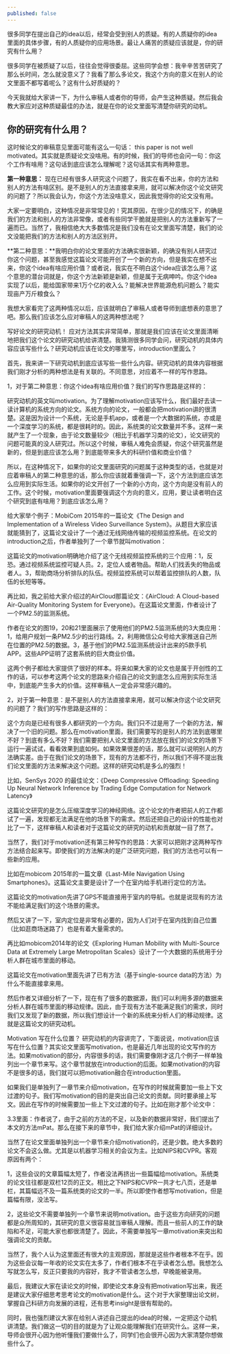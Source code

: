 ```yaml
---
published: false
---
```


很多同学在提出自己的idea以后，经常会受到别人的质疑。有的人质疑你的idea里面的具体步骤，有的人质疑你的应用场景。最让人痛苦的质疑应该就是，你的研究有什么用？

很多同学在被质疑了以后，往往会觉得很委屈。这些同学会想：我辛辛苦苦研究了那么长时间，怎么就没意义了？我看了那么多论文，我这个方向的意义在别人的论文里面不都写着呢么？这有什么好质疑的？

今天我就给大家讲一下，为什么审稿人或者你的导师，会产生这种质疑。然后我会教大家应对这种质疑最佳的办法，就是在你的论文里面写清楚你研究的动机。

## 你的研究有什么用？

这时候论文的审稿意见里面可能有这么一句话： this paper is not well motivated。其实就是质疑论文没啥用。有的时候，我们的导师也会问一句：你这个工作有啥用？这句话到底应该怎么理解呢？这句话其实有两种意思。

**第一种意思：** 现在已经有很多人研究这个问题了，我实在看不出来，你的方法和别人的方法有啥区别。是不是别人的方法直接拿来用，就可以解决你这个论文研究的问题了？所以我会认为，你这个方法没啥意义，因此我觉得你的论文没有用。

大家一定要明白，这种情况是非常常见的！究其原因，在很少见的情况下，的确是我们的方法和别人的方法非常像，或者有些同学干脆就是把别人的方法重新写了一遍而已。当然了，我相信绝大大多数情况是我们没有在论文里面写清楚，我们的论文没能把我们的方法和别人的方法区别开。

**第二种意思：**我明白你的论文里面的方法确实很新颖，的确没有别人研究过你这个问题，甚至我感觉这篇论文可能开创了一个新的方向，但是我实在想不出来，你这个idea有啥应用价值？或者说，我实在不明白这个idea应该怎么用？这个意思的潜台词就是，你这个方法新颖是新颖，但是属于无病呻吟。你这个idea实现了以后，能给国家带来1万个亿的收入么？能解决世界能源危机问题么？能实现亩产万斤粮食么？ 

我想大家看完了这两种情况以后，应该就明白了审稿人或者导师到底想表的意思了吧。那么我们应该怎么应对审稿人的这两种想法呢？

写好论文的研究动机！
应对方法其实非常简单，那就是我们应该在论文里面清晰地把我们这个论文的研究动机给讲清楚。我猜测很多同学会问，研究动机的具体内容应该写些什么？研究动机应该在论文的哪里写，introduction里面么？

首先，我来讲一下研究动机到底应该写些一些什么内容。研究动机的具体内容根据我们刚才分析的两种想法是有关联的。不同意思，对应着不一样的写作思路。

1，对于第二种意思：你这个idea有啥应用价值？我们的写作思路是这样的：

研究动机的英文叫motivation。为了理解motivation应该写什么，我们最好去读一读计算机的系统方向的论文。系统方向的论文，一般都会把motivation讲的很清楚。这是因为设计一个系统，无论是手机app，或者是一个大数据的系统，亦或是一个深度学习的系统，都是很耗时的。因此，系统类的论文数量并不多。这样一来就产生了一个现象，由于论文数量较少（相比于机器学习类的论文），论文研究的问题可能真的没人研究过。所以这个时候，审稿人难免会质疑，你这个研究虽然是新的，但是到底应该怎么用？到底能带来多大的科研价值和商业价值？

所以，在这种情况下，如果你的论文里面研究的问题属于这种类型的话，也就是对应着审稿人的第二种意思的话，那么你应该就着重强调一下，这个方法到底应该怎么应用到实际生活。如果你的论文开创了一个新的小方向，这个方向是没有前人的工作。这个时候，motivation里面要强调这个方向的意义，应用，要让读者明白这个研究到底有啥用？到底应该怎么用？

给大家举个例子：MobiCom 2015年的一篇论文《The Design and Implementation of a Wireless Video Surveillance System》。从题目大家应该就能猜到了，这篇论文设计了一个通过无线网络传输的视频监控系统。在论文的introduction之后，作者单独列了一个章节就叫motivation：


这篇论文的motivation明确地介绍了这个无线视频监控系统的三个应用：1，反恐。通过视频系统监控可疑人员。2，定位人或者物品。帮助人们找丢失的物品或者人。3，帮助商场分析排队的队伍。视频监控系统可以帮着监控排队的人数，队伍的长短等等。

再比如，我之前给大家介绍过的AirCloud那篇论文：《AirCloud: A Cloud-based Air-Quality Monitoring System for Everyone》。在这篇论文里面，作者设计了一个PM2.5的监测系统。


作者在论文的图19，20和21里面展示了使用他们的PM2.5监测系统的3大类应用：1，给用户规划一条PM2.5少的出行路线。2，利用微信公众号给大家推送自己所在位置的PM2.5的数据。3，基于他们的PM2.5监测系统设计出来的5款手机APP。这些APP证明了这套系统的巨大商业价值。

这两个例子都给大家提供了很好的样本。将来如果大家的论文也是属于开创性的工作的话，可以参考这两个论文的思路来介绍自己的论文到底怎么应用到实际生活中，到底能产生多大的价值。这样审稿人一定会非常感兴趣的。

2，对于第一种意思：是不是别人的方法直接拿来用，就可以解决你这个论文研究的问题了？我们的写作思路是这样的：

这个方向是已经有很多人都研究的一个方向。我们只不过是用了一个新的方法，解决了一个旧的问题。那么在motivation里面，我们需要写的是别人的方法到底哪里不好？到底有多么不好？我们需要把别人论文里面的方法放在我们的论文的场景下运行一遍试试，看看效果到底如何。如果效果很差的话，那么就可以说明别人的方法确实差。由于在我们论文的场景下，现有的方法都不行，所以我们不得不提出我们论文里面的方法来解决这个问题。这样的研究动机是多么的强烈！

比如，SenSys 2020 的最佳论文：《Deep Compressive Offloading: Speeding Up Neural Network Inference by Trading Edge Computation for Network Latency》






这篇论文研究的是怎么压缩深度学习的神经网络。这个论文的作者把前人的工作都试了一遍，发现都无法满足在他的场景下的需求。然后还把自己的设计的性能也对比了一下，这样审稿人和读者对于这篇论文的研究的动机和贡献就一目了然了。

当然了，我们对于motivation还有第三种写作的思路：大家可以把刚才这两种写作方法结合起来写。即使我们的方法解决的是广泛研究问题，我们的方法也可以有一些新的应用。

比如在mobicom 2015年的一篇文章《Last-Mile Navigation Using Smartphones》。这篇论文主要是设计了一个在室内给手机进行定位的方法。


这篇论文的motivation先讲了GPS不能直接用于室内的导航。也就是说现有的方法不能给满足我们的这个场景的需求。


然后又讲了一下，室内定位是非常有必要的，因为人们对于在室内找到自己位置（比如逛商场迷路了）也是有着大量需求的。

再比如mobicom2014年的论文《Exploring Human Mobility with Multi-Source Data at Extremely Large Metropolitan Scales》设计了一个大数据的系统用于分析人群在城市里面的移动。




这篇论文在motivation里面先讲了已有方法（基于single-source data的方法）为什么不能直接拿来用。


然后作者又详细分析了一下，现在有了很多的数据源，我们可以利用多源的数据来分析人群在城市里面的移动规律。因此，由于现有方法不能满足我们的需求，同时我们又发现了新的数据，所以我们想设计一个新的系统来分析人们的移动规律。这就是这篇论文的研究动机。

Motivation 写在什么位置？
研究动机的内容讲完了，下面说说，motivation应该写在什么位置？其实论文里面写motivation，也是最近几年出现的论文写作的方法。如果motivation的部分，内容很多的话，我们需要像刚才这几个例子一样单独列出一个章节来写。这个章节就放在introduction的后面。如果motivation的内容不是很多的话，我们就可以把motivation融合在introduction里面。

如果我们是单独列了一章节来介绍motivation，在写作的时候就需要加一些上下文过渡的句子。我们写motivation的目的是突出自己论文的贡献。同时要承接上写文。因此在写作的时候需要加一些上下文过渡的句子。比如在刚才那个论文中：


3.3里面：作者说了，由于之前的方法的不足，以及新的数据非常好，我们提出了本文的方法mPat。那么在接下来的章节中，我们给大家介绍mPat的详细设计。

当然了在论文里面单独列出一个章节来介绍motivation的，还是少数。绝大多数的论文不会这么做。尤其是以机器学习相关的会议为主。比如NIPS和CVPR。客观原因有两个：

1，这些会议的文章篇幅太短了，作者没法再挤出一些篇幅给motivation。系统类的论文往往都是双栏12页的正文。相比之下NIPS和CVPR一共才七八页，还是单栏，其篇幅远不及一篇系统类的论文的一半。所以即使作者想写motivation，但是篇幅有限，没法写。

2，这些论文不需要单独列一个章节来说明motivation。由于这些方向研究的问题都是众所周知的，其研究的意义很容易就当审稿人理解。而且一些前人的工作的缺陷和不足，可能大家也都很清楚了。因此，不需要单独写一章motivation来突出和强调论文的贡献。

当然了，我个人认为这里面还有很大的主观原因，那就是这些作者根本不在乎。因为这些会议每一年收的论文实在太多了，作者们根本不在乎读者怎么想。我想怎么写就怎么写，反正只要我的内容好，我才不管读者怎么想，早晚能被录用。

最后，我建议大家在读论文的时候，即使论文本身没有把motivation写出来，我还是建议大家仔细思考思考论文的motivation是什么。这个对于大家整理出论文树，掌握自己科研方向发展的进程，还有思考insight是很有帮助的。

同时，我也强烈建议大家在给别人讲述自己提出的idea的时候，一定把这个动机讲清楚。我们做这一切的目的就是为了让观众能理解我们在研究什么。这样一来，导师会很开心因为他听懂我们要做什么了，同学们也会很开心因为大家清楚你想做些什么了。


